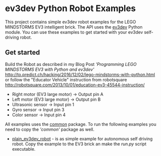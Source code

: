 # ev3dev Python Robot Examples
This project contains simple ev3dev robot examples for the LEGO MINDSTORMS EV3 intelligent brick. The API uses 
the [ev3dev](http://www.ev3dev.org/) Python module. You can use these examples to get started with 
your ev3dev self-driving robot.


## Get started
Build the Robot as described in my Blog Post _'Programming LEGO MINDSTORMS EV3 with Python and ev3dev'_ http://to.predict.ch/hacking/2016/12/02/lego-mindstorms-with-python.html or follow the "Educator Vehicle" 
instruction from robotsquare http://robotsquare.com/2013/10/01/education-ev3-45544-instruction/

- Right motor (EV3 large motor) -> Output pin A
- Left motor (EV3 large motor) -> Output pin B
- Ultrasonic sensor -> Input pin 1
- Gyro sensor -> Input pin 3
- Color sensor -> Input pin 4


All examples uses the [common](common) package. To run the following examples 
you need to copy the _'common'_ package as well.

- [plain_ev3dev_robot](plain_ev3dev_robot) - is as simple example for autonomous self driving robot. 
Copy the example to the EV3 brick an make the _run.py_ script executable.